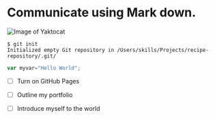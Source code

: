 # Communicate using Mark down.

![Image of Yaktocat](https://octodex.github.com/images/yaktocat.png)
```
$ git init
Initialized empty Git repository in /Users/skills/Projects/recipe-repository/.git/
```
``` javascript
var myvar="Hello World";
```
- [ ] Turn on GitHub Pages
- [ ] Outline my portfolio
- [ ] Introduce myself to the world

